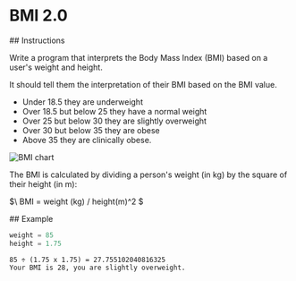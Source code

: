# BMI 2.0

## Instructions

Write a program that interprets the Body Mass Index (BMI) based on a user's weight and height.

It should tell them the interpretation of their BMI based on the BMI value.

- Under 18.5 they are underweight
- Over 18.5 but below 25 they have a normal weight
- Over 25 but below 30 they are slightly overweight
- Over 30 but below 35 they are obese
- Above 35 they are clinically obese.

![BMI chart](https://cdn.fs.teachablecdn.com/qTOp8afxSkGfU5YGYf36)

The BMI is calculated by dividing a person's weight (in kg) by the square of their height (in m):

$\ BMI = weight (kg) / height(m)^2 $

## Example

```python
weight = 85
height = 1.75
```
```
85 ÷ (1.75 x 1.75) = 27.755102040816325
Your BMI is 28, you are slightly overweight.
```

